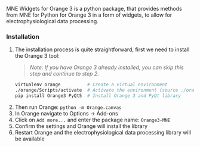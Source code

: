 MNE Widgets for Orange 3 is a python package, that provides methods from MNE for Python for Orange 3 in a form of widgets, 
to allow for electrophysiological data processing.

### Installation
1. The installation process is quite straightforward, first we need to install the Orange 3 tool:
    > *Note: If you have Orange 3 already installed, you can skip this step and continue to step 2.*
    ```bash
    virtualenv orange          # Create a virtual environment
    ./orange/Scripts/activate  # Activate the environment (source ./orange/Scripts/activate for linux)
    pip install Orange3 PyQt5  # Install Orange 3 and PyQt library
    ```
2. Then run Orange: `python -m Orange.canvas`
3. In Orange navigate to Options -> Add-ons
4. Click on `Add more...` and enter the package name: `Orange3-MNE`
5. Confirm the settings and Orange will install the library
6. Restart Orange and the electrophysiological data processing library will be available